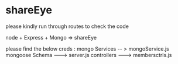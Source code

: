 # shareEye

please kindly run through routes to check the code

node + Express + Mongo => shareEye

please find the below creds :
mongo Services -- > mongoService.js
mongoose Schema ---> server.js
controllers ---> membersctrls.js
